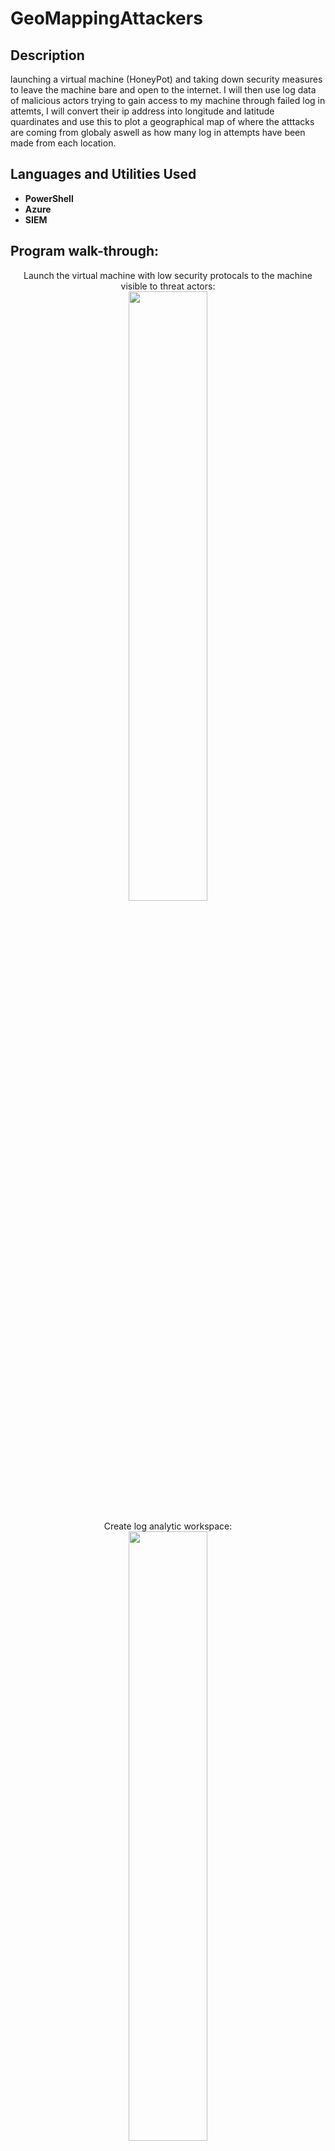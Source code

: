 # GeoMappingAttackers



<h2>Description</h2>
launching a virtual machine (HoneyPot) and taking down security measures to leave the machine bare and open to the internet. I will then use log data of malicious actors trying to gain access to my machine through failed log in attemts, I will convert their ip address into longitude and latitude quardinates and use this to plot a geographical map of where the atttacks are coming from globaly aswell as how many log in attempts have been made from each location.
<br />


<h2>Languages and Utilities Used</h2>

- <b>PowerShell</b> 
- <b>Azure</b>
- <b>SIEM</b>


<h2>Program walk-through:</h2>

<p align="center">
Launch the virtual machine with low security protocals to the machine visible to threat actors: <br/>
<img src="https://imgur.com/N09RCjL.png" height="50%" width="50%" />
<br />
<br />
Create log analytic workspace:  <br/>
<img src="https://imgur.com/3GCsosk.png" height="50%" width="50%" />
<br />
<br />
Enable ability to gather logs from the VM into the log analytic workspace<br/>
<img src="https://imgur.com/o3xK0Od.png" height="50%" width="50%" />
  <img src="https://imgur.com/wpibgmr.png"  height="50%" width="50%" />
<br />
<br />
connect VM to LAW:  <br/>
<img src="https://imgur.com/RaM3Eom.png" height="50%" width="50%" />
<br />
<br />
add microsoft sentinal to the law:  <br/>
<img src="https://imgur.com/y4lzBHP.png" height="50%" width="50%" />
<br />
<br />
Log into virtual machine and disable firewalls:  <br/>
<img src="https://imgur.com/xWMnJRV.png"  height="50%" width="50%" />
<br />
<br />
here i copied this powershell scrip from this git hub reposotory into Powershel ISE on the VM to parse the data collected from the windows event log on the VM, this uses an API to obtai a longitude and latitude from the ip adderss-This is how we will get a precise location :  <br/>
<img src="https://imgur.com/pJ19cp6.png"  height="50%" width="50%" />
  <img src="https://imgur.com/xfFl3RO.png"  height="50%" width="50%" />
  <br />
  Create a new MMA based table in your log analysis workspace:  <br/>
<img src="https://imgur.com/b0BHX6z.png" height="50%" width="50%" />
  <br />
next we need to upload the file created by the powershell code into the table, The file created by powershell is saved on our VM however the azure page which contains the table is on our native machine this means we must copy the contents of the file and recreate the file on our native machine. Once this is done we can add the file from our native machine. It is important to note that when asked for the file path on the next page you give the file path of the origional file on the VM, This is because that list is being constantly updated and will be the one accessed by the table. The first file we moved over is so we can 'Train' the table how to read the infomation, this will become clear in the next few steps.  
  <br/>
  <img src="https://imgur.com/b0BHX6z.png"  height="50%" width="50%" />
  <img src="https://imgur.com/TDyQD6x.png"  height="50%" width="50%" />
</p>

<!--
 ```diff
- text in red
+ text in green
! text in orange
# text in gray
@@ text in purple (and bold)@@
```
--!>
